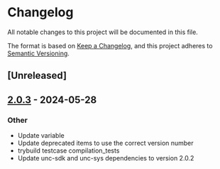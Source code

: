 # Changelog
All notable changes to this project will be documented in this file.

The format is based on [Keep a Changelog](https://keepachangelog.com/en/1.0.0/),
and this project adheres to [Semantic Versioning](https://semver.org/spec/v2.0.0.html).

## [Unreleased]

## [2.0.3](https://github.com/utnet-org/utility-sdk-rs/compare/unc-sdk-v2.0.2...unc-sdk-v2.0.3) - 2024-05-28

### Other
- Update variable
- Update deprecated items to use the correct version number
- trybuild testcase compilation_tests
- Update unc-sdk and unc-sys dependencies to version 2.0.2

